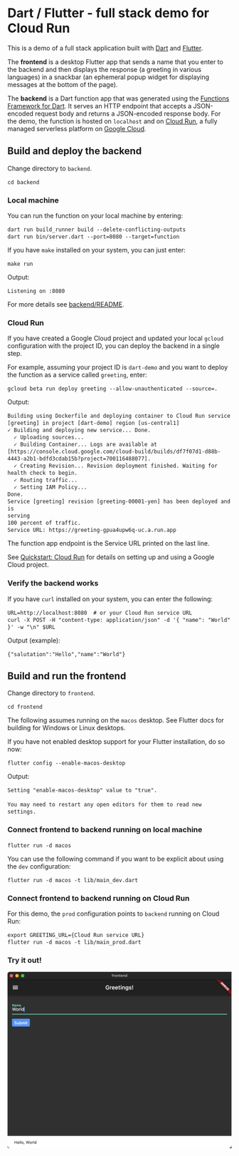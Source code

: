 # Dart / Flutter - full stack demo for Cloud Run

This is a demo of a full stack application built with [Dart] and [Flutter].

The **frontend** is a desktop Flutter app that sends a name that you enter to
the backend and then displays the response (a greeting in various languages) in
a snackbar (an ephemeral popup widget for displaying messages at the bottom of
the page).


The **backend** is a Dart function app that was generated using the
[Functions Framework for Dart]. It serves an HTTP endpoint that accepts a
JSON-encoded request body and returns a JSON-encoded response body. For the
demo, the function is hosted on `localhost` and on [Cloud Run], a fully
managed serverless platform on [Google Cloud].


## Build and deploy the backend

Change directory to `backend`.

```shell
cd backend
```


### Local machine

You can run the function on your local machine by entering:

```shell
dart run build_runner build --delete-conflicting-outputs
dart run bin/server.dart --port=8080 --target=function
```

If you have `make` installed on your system, you can just enter:

```shell
make run
```

Output:
```shell
Listening on :8080
```

For more details see [backend/README].


### Cloud Run

If you have created a Google Cloud project and updated your local `gcloud`
configuration with the project ID, you can deploy the backend in a single step.

For example, assuming your project ID is `dart-demo` and you want
to deploy the function as a service called `greeting`, enter:

```shell
gcloud beta run deploy greeting --allow-unauthenticated --source=.
```

Output:
```shell
Building using Dockerfile and deploying container to Cloud Run service [greeting] in project [dart-demo] region [us-central1]
✓ Building and deploying new service... Done.
  ✓ Uploading sources...
  ✓ Building Container... Logs are available at [https://console.cloud.google.com/cloud-build/builds/df7f07d1-d88b-4443-a2b1-bdfd3cdab15b?project=700116488077].
  ✓ Creating Revision... Revision deployment finished. Waiting for health check to begin.
  ✓ Routing traffic...
  ✓ Setting IAM Policy...
Done.
Service [greeting] revision [greeting-00001-yen] has been deployed and is 
serving 
100 percent of traffic.
Service URL: https://greeting-gpua4upw6q-uc.a.run.app
```

The function app endpoint is the Service URL printed on the last line.


See [Quickstart: Cloud Run] for details on setting up and using a Google 
Cloud project.


### Verify the backend works

If you have `curl` installed on your system, you can enter the following:


```shell
URL=http://localhost:8080  # or your Cloud Run service URL
curl -X POST -H "content-type: application/json" -d '{ "name": "World" }' -w "\n" $URL
````

Output (example):
```shell
{"salutation":"Hello","name":"World"}
```


## Build and run the frontend

Change directory to `frontend`.

```shell
cd frontend
```

The following assumes running on the `macos` desktop. See Flutter docs for
building for Windows or Linux desktops.

If you have not enabled desktop support for your Flutter installation,
do so now:

```shell
flutter config --enable-macos-desktop
```

Output:
```shell
Setting "enable-macos-desktop" value to "true".

You may need to restart any open editors for them to read new settings.
```

### Connect frontend to backend running on local machine

```shell
flutter run -d macos
```

You can use the following command if you want to be explicit about
using the `dev` configuration:

```shell
flutter run -d macos -t lib/main_dev.dart
```

### Connect frontend to backend running on Cloud Run

For this demo, the `prod` configuration points to `backend`
running on Cloud Run:

```shell
export GREETING_URL={Cloud Run service URL}
flutter run -d macos -t lib/main_prod.dart
```

### Try it out!

![flutter_demo.png](images/flutter_demo.png)


<!-- reference links -->

[backend/README]:
./backend/README.md

[Cloud Run]:
https://cloud.google.com/run

[Dart]:
https://dart.dev

[Google Cloud]:
https://cloud.google.com/

[Flutter]:
https://flutter.dev/

[Functions Framework for Dart]:
https://github.com/GoogleCloudPlatform/functions-framework-dart/

[Quickstart: Cloud Run]:
https://github.com/GoogleCloudPlatform/functions-framework-dart/blob/main/docs/quickstarts/03-quickstart-cloudrun.md
